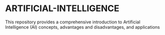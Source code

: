 # ARTIFICIAL-INTELLIGENCE
This repository provides a comprehensive introduction to Artificial Intelligence (AI) concepts, advantages and disadvantages, and applications
